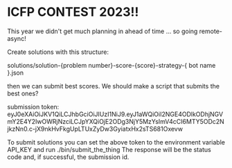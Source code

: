 # ICFP CONTEST 2023!!

This year we didn't get much planning in ahead of time ... so going remote-async!

Create solutions with this structure:

  solutions/solution-{problem number}-score-{score}-strategy-{ bot name }.json

then we can submit best scores. We should make a script that submits the best ones?

submission token: eyJ0eXAiOiJKV1QiLCJhbGciOiJIUzI1NiJ9.eyJ1aWQiOiI2NGE4ODlkODhjNGVmY2E4Y2IwOWRjNzciLCJpYXQiOjE2ODg3NjY5MzYsImV4cCI6MTY5ODc2NjkzNn0.c-jX9nkHvFkgUpLTUxZyDw3GyiatxHx2sTS681Oxevw


To submit solutions you can set the above token to the environment variable API_KEY and run ./bin/submit_the_thing <list of solution files>
The response will be the status code and, if successful, the submission id.

